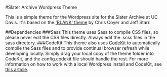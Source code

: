 #Slater Archive Wordpress Theme

This is a simple theme for the Wordpress site for the Slater Archive at UC Davis. It's based on the ['BLANK' theme](https://digwp.com/2010/02/blank-wordpress-theme/) by Chris Coyer and Jeff Starr. 

##Dependencies
###Sass
This theme uses Sass to compile CSS files, so please never edit the CSS files directly. Always edit the .scss files in the sass directory.
###CodeKit
This theme also uses [CodeKit](https://incident57.com/codekit/) to automatically compile the Sass files and to provide continual browser refresh while developing locally. Simply drag your local copy of the theme folder into CodeKit, and the config.codekit file should handle the rest. For more information on how to work with a local Wordpress install and CodeKit, see [this article](http://webdesign.tutsplus.com/tutorials/quick-tip-use-codekit-20-for-local-wordpress-development--cms-19402).
